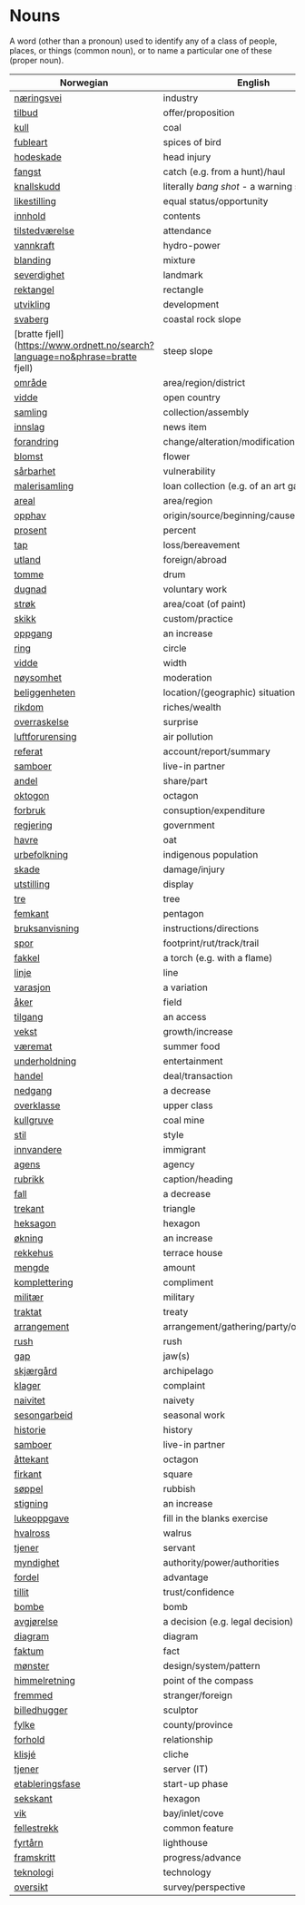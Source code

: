 # Nouns

A word (other than a pronoun) used to identify any of a class of people, places, or things (common noun), or to name a particular one of these (proper noun).

| Norwegian | English | Gender |
| --- | --- | --- |
| [næringsvei](https://www.ordnett.no/search?language=no&phrase=næringsvei) | industry | m |
| [tilbud](https://www.ordnett.no/search?language=no&phrase=tilbud) | offer/proposition | i |
| [kull](https://www.ordnett.no/search?language=no&phrase=kull) | coal | i |
| [fubleart](https://www.ordnett.no/search?language=no&phrase=fubleart) | spices of bird | m/f |
| [hodeskade](https://www.ordnett.no/search?language=no&phrase=hodeskade) | head injury | m |
| [fangst](https://www.ordnett.no/search?language=no&phrase=fangst) | catch (e.g. from a hunt)/haul | m |
| [knallskudd](https://www.ordnett.no/search?language=no&phrase=knallskudd) | literally _bang shot_ - a warning shot gun | i |
| [likestilling](https://www.ordnett.no/search?language=no&phrase=likestilling) | equal status/opportunity | m |
| [innhold](https://www.ordnett.no/search?language=no&phrase=innhold) | contents | i |
| [tilstedværelse](https://www.ordnett.no/search?language=no&phrase=tilstedværelse) | attendance | i |
| [vannkraft](https://www.ordnett.no/search?language=no&phrase=vannkraft) | hydro-power | m |
| [blanding](https://www.ordnett.no/search?language=no&phrase=blanding) | mixture | m |
| [severdighet](https://www.ordnett.no/search?language=no&phrase=severdighet) | landmark | m |
| [rektangel](https://www.ordnett.no/search?language=no&phrase=rektangel) | rectangle | i |
| [utvikling](https://www.ordnett.no/search?language=no&phrase=utvikling) | development | m |
| [svaberg](https://www.ordnett.no/search?language=no&phrase=svaberg) | coastal rock slope | i |
| [bratte fjell](https://www.ordnett.no/search?language=no&phrase=bratte fjell) | steep slope | m |
| [område](https://www.ordnett.no/search?language=no&phrase=område) | area/region/district | i |
| [vidde](https://www.ordnett.no/search?language=no&phrase=vidde) | open country | m |
| [samling](https://www.ordnett.no/search?language=no&phrase=samling) | collection/assembly | m |
| [innslag](https://www.ordnett.no/search?language=no&phrase=innslag) | news item | i |
| [forandring](https://www.ordnett.no/search?language=no&phrase=forandring) | change/alteration/modification | m |
| [blomst](https://www.ordnett.no/search?language=no&phrase=blomst) | flower | m |
| [sårbarhet](https://www.ordnett.no/search?language=no&phrase=sårbarhet) | vulnerability | m |
| [malerisamling](https://www.ordnett.no/search?language=no&phrase=malerisamling) | loan collection (e.g. of an art gallery) | m |
| [areal](https://www.ordnett.no/search?language=no&phrase=areal) | area/region | i |
| [opphav](https://www.ordnett.no/search?language=no&phrase=opphav) | origin/source/beginning/cause | i |
| [prosent](https://www.ordnett.no/search?language=no&phrase=prosent) | percent | m |
| [tap](https://www.ordnett.no/search?language=no&phrase=tap) | loss/bereavement | i |
| [utland](https://www.ordnett.no/search?language=no&phrase=utland) | foreign/abroad | m |
| [tomme](https://www.ordnett.no/search?language=no&phrase=tomme) | drum | m |
| [dugnad](https://www.ordnett.no/search?language=no&phrase=dugnad) | voluntary work | m |
| [strøk](https://www.ordnett.no/search?language=no&phrase=strøk) | area/coat (of paint) | i |
| [skikk](https://www.ordnett.no/search?language=no&phrase=skikk) | custom/practice | m |
| [oppgang](https://www.ordnett.no/search?language=no&phrase=oppgang) | an increase | m |
| [ring](https://www.ordnett.no/search?language=no&phrase=ring) | circle | m |
| [vidde](https://www.ordnett.no/search?language=no&phrase=vidde) | width | m/f |
| [nøysomhet](https://www.ordnett.no/search?language=no&phrase=nøysomhet) | moderation | m |
| [beliggenheten](https://www.ordnett.no/search?language=no&phrase=beliggenheten) | location/(geographic) situation | m/f |
| [rikdom](https://www.ordnett.no/search?language=no&phrase=rikdom) | riches/wealth | m |
| [overraskelse](https://www.ordnett.no/search?language=no&phrase=overraskelse) | surprise | m |
| [luftforurensing](https://www.ordnett.no/search?language=no&phrase=luftforurensing) | air pollution | m |
| [referat](https://www.ordnett.no/search?language=no&phrase=referat) | account/report/summary | i |
| [samboer](https://www.ordnett.no/search?language=no&phrase=samboer) | live-in partner | m |
| [andel](https://www.ordnett.no/search?language=no&phrase=andel) | share/part | m |
| [oktogon](https://www.ordnett.no/search?language=no&phrase=oktogon) | octagon | m |
| [forbruk](https://www.ordnett.no/search?language=no&phrase=forbruk) | consuption/expenditure | i |
| [regjering](https://www.ordnett.no/search?language=no&phrase=regjering) | government | m |
| [havre](https://www.ordnett.no/search?language=no&phrase=havre) | oat | m |
| [urbefolkning](https://www.ordnett.no/search?language=no&phrase=urbefolkning) | indigenous population | m |
| [skade](https://www.ordnett.no/search?language=no&phrase=skade) | damage/injury | m |
| [utstilling](https://www.ordnett.no/search?language=no&phrase=utstilling) | display | m |
| [tre](https://www.ordnett.no/search?language=no&phrase=tre) | tree | i |
| [femkant](https://www.ordnett.no/search?language=no&phrase=femkant) | pentagon | m |
| [bruksanvisning](https://www.ordnett.no/search?language=no&phrase=bruksanvisning) | instructions/directions | m |
| [spor](https://www.ordnett.no/search?language=no&phrase=spor) | footprint/rut/track/trail | i |
| [fakkel](https://www.ordnett.no/search?language=no&phrase=fakkel) | a torch (e.g. with a flame) | m |
| [linje](https://www.ordnett.no/search?language=no&phrase=linje) | line | m |
| [varasjon](https://www.ordnett.no/search?language=no&phrase=varasjon) | a variation | m |
| [åker](https://www.ordnett.no/search?language=no&phrase=åker) | field | m |
| [tilgang](https://www.ordnett.no/search?language=no&phrase=tilgang) | an access | i |
| [vekst](https://www.ordnett.no/search?language=no&phrase=vekst) | growth/increase | m |
| [væremat](https://www.ordnett.no/search?language=no&phrase=væremat) | summer food | m |
| [underholdning](https://www.ordnett.no/search?language=no&phrase=underholdning) | entertainment | m |
| [handel](https://www.ordnett.no/search?language=no&phrase=handel) | deal/transaction | m |
| [nedgang](https://www.ordnett.no/search?language=no&phrase=nedgang) | a decrease | m |
| [overklasse](https://www.ordnett.no/search?language=no&phrase=overklasse) | upper class | m |
| [kullgruve](https://www.ordnett.no/search?language=no&phrase=kullgruve) | coal mine | m |
| [stil](https://www.ordnett.no/search?language=no&phrase=stil) | style | m |
| [innvandere](https://www.ordnett.no/search?language=no&phrase=innvandere) | immigrant | m |
| [agens](https://www.ordnett.no/search?language=no&phrase=agens) | agency | m |
| [rubrikk](https://www.ordnett.no/search?language=no&phrase=rubrikk) | caption/heading | m |
| [fall](https://www.ordnett.no/search?language=no&phrase=fall) | a decrease | i |
| [trekant](https://www.ordnett.no/search?language=no&phrase=trekant) | triangle | m |
| [heksagon](https://www.ordnett.no/search?language=no&phrase=heksagon) | hexagon | m |
| [økning](https://www.ordnett.no/search?language=no&phrase=økning) | an increase | m |
| [rekkehus](https://www.ordnett.no/search?language=no&phrase=rekkehus) | terrace house | i |
| [mengde](https://www.ordnett.no/search?language=no&phrase=mengde) | amount | m |
| [komplettering](https://www.ordnett.no/search?language=no&phrase=komplettering) | compliment | m |
| [militær](https://www.ordnett.no/search?language=no&phrase=militær) | military | m |
| [traktat](https://www.ordnett.no/search?language=no&phrase=traktat) | treaty | m |
| [arrangement](https://www.ordnett.no/search?language=no&phrase=arrangement) | arrangement/gathering/party/organisation | i |
| [rush](https://www.ordnett.no/search?language=no&phrase=rush) | rush | i |
| [gap](https://www.ordnett.no/search?language=no&phrase=gap) | jaw(s) | m |
| [skjærgård](https://www.ordnett.no/search?language=no&phrase=skjærgård) | archipelago | m |
| [klager](https://www.ordnett.no/search?language=no&phrase=klager) | complaint | m |
| [naivitet](https://www.ordnett.no/search?language=no&phrase=naivitet) | naivety | m |
| [sesongarbeid](https://www.ordnett.no/search?language=no&phrase=sesongarbeid) | seasonal work | i |
| [historie](https://www.ordnett.no/search?language=no&phrase=historie) | history | m/f |
| [samboer](https://www.ordnett.no/search?language=no&phrase=samboer) | live-in partner | m |
| [åttekant](https://www.ordnett.no/search?language=no&phrase=åttekant) | octagon | m |
| [firkant](https://www.ordnett.no/search?language=no&phrase=firkant) | square | m |
| [søppel](https://www.ordnett.no/search?language=no&phrase=søppel) | rubbish | i |
| [stigning](https://www.ordnett.no/search?language=no&phrase=stigning) | an increase | m |
| [lukeoppgave](https://www.ordnett.no/search?language=no&phrase=lukeoppgave) | fill in the blanks exercise | m |
| [hvalross](https://www.ordnett.no/search?language=no&phrase=hvalross) | walrus | m |
| [tjener](https://www.ordnett.no/search?language=no&phrase=tjener) | servant | m |
| [myndighet](https://www.ordnett.no/search?language=no&phrase=myndighet) | authority/power/authorities | m |
| [fordel](https://www.ordnett.no/search?language=no&phrase=fordel) | advantage | m |
| [tillit](https://www.ordnett.no/search?language=no&phrase=tillit) | trust/confidence | m |
| [bombe](https://www.ordnett.no/search?language=no&phrase=bombe) | bomb | m |
| [avgjørelse](https://www.ordnett.no/search?language=no&phrase=avgjørelse) | a decision (e.g. legal decision) | m |
| [diagram](https://www.ordnett.no/search?language=no&phrase=diagram) | diagram | i |
| [faktum](https://www.ordnett.no/search?language=no&phrase=faktum) | fact | i |
| [mønster](https://www.ordnett.no/search?language=no&phrase=mønster) | design/system/pattern | i |
| [himmelretning](https://www.ordnett.no/search?language=no&phrase=himmelretning) | point of the compass | m |
| [fremmed](https://www.ordnett.no/search?language=no&phrase=fremmed) | stranger/foreign | m |
| [billedhugger](https://www.ordnett.no/search?language=no&phrase=billedhugger) | sculptor | m |
| [fylke](https://www.ordnett.no/search?language=no&phrase=fylke) | county/province | i |
| [forhold](https://www.ordnett.no/search?language=no&phrase=forhold) | relationship | i |
| [klisjé](https://www.ordnett.no/search?language=no&phrase=klisjé) | cliche | m |
| [tjener](https://www.ordnett.no/search?language=no&phrase=tjener) | server (IT) | m |
| [etableringsfase](https://www.ordnett.no/search?language=no&phrase=etableringsfase) | start-up phase | m |
| [sekskant](https://www.ordnett.no/search?language=no&phrase=sekskant) | hexagon | m |
| [vik](https://www.ordnett.no/search?language=no&phrase=vik) | bay/inlet/cove | m |
| [fellestrekk](https://www.ordnett.no/search?language=no&phrase=fellestrekk) | common feature | i |
| [fyrtårn](https://www.ordnett.no/search?language=no&phrase=fyrtårn) | lighthouse | i |
| [framskritt](https://www.ordnett.no/search?language=no&phrase=framskritt) | progress/advance | i |
| [teknologi](https://www.ordnett.no/search?language=no&phrase=teknologi) | technology | m |
| [oversikt](https://www.ordnett.no/search?language=no&phrase=oversikt) | survey/perspective | m |

